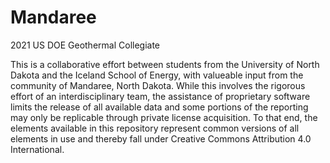 # Mandaree
2021 US DOE Geothermal Collegiate

This is a collaborative effort between students from the University of North Dakota and the Iceland School of Energy, with valueable input from the community of Mandaree, North Dakota. While this involves the rigorous effort of an interdisciplinary team, the assistance of proprietary software limits the release of all available data and some portions of the reporting may only be replicable through private license acquisition. To that end, the elements available in this repository represent common versions of all elements in use and thereby fall under Creative Commons Attribution 4.0 International.
